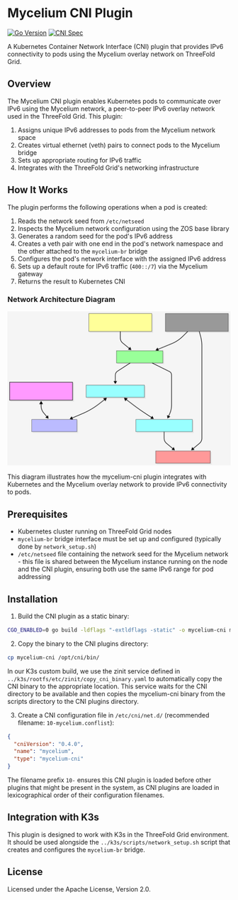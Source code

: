 # Mycelium CNI Plugin

[![Go Version](https://img.shields.io/badge/Go-1.24-blue.svg)](https://golang.org/)
[![CNI Spec](https://img.shields.io/badge/CNI-v0.4.0-green.svg)](https://github.com/containernetworking/cni)

A Kubernetes Container Network Interface (CNI) plugin that provides IPv6 connectivity to pods using the Mycelium overlay network on ThreeFold Grid.

## Overview

The Mycelium CNI plugin enables Kubernetes pods to communicate over IPv6 using the Mycelium network, a peer-to-peer IPv6 overlay network used in the ThreeFold Grid. This plugin:

1. Assigns unique IPv6 addresses to pods from the Mycelium network space
2. Creates virtual ethernet (veth) pairs to connect pods to the Mycelium bridge
3. Sets up appropriate routing for IPv6 traffic
4. Integrates with the ThreeFold Grid's networking infrastructure

## How It Works

The plugin performs the following operations when a pod is created:

1. Reads the network seed from `/etc/netseed`
2. Inspects the Mycelium network configuration using the ZOS base library
3. Generates a random seed for the pod's IPv6 address
4. Creates a veth pair with one end in the pod's network namespace and the other attached to the `mycelium-br` bridge
5. Configures the pod's network interface with the assigned IPv6 address
6. Sets up a default route for IPv6 traffic (`400::/7`) via the Mycelium gateway
7. Returns the result to Kubernetes CNI

### Network Architecture Diagram

![Mycelium CNI Network Architecture](./docs/assets/diagram.svg)

This diagram illustrates how the mycelium-cni plugin integrates with Kubernetes and the Mycelium overlay network to provide IPv6 connectivity to pods.

## Prerequisites

- Kubernetes cluster running on ThreeFold Grid nodes
- `mycelium-br` bridge interface must be set up and configured (typically done by `network_setup.sh`)
- `/etc/netseed` file containing the network seed for the Mycelium network - this file is shared between the Mycelium instance running on the node and the CNI plugin, ensuring both use the same IPv6 range for pod addressing

## Installation

1. Build the CNI plugin as a static binary:

```bash
CGO_ENABLED=0 go build -ldflags "-extldflags -static" -o mycelium-cni main.go
```

2. Copy the binary to the CNI plugins directory:

```bash
cp mycelium-cni /opt/cni/bin/
```

In our K3s custom build, we use the zinit service defined in `../k3s/rootfs/etc/zinit/copy_cni_binary.yaml` to automatically copy the CNI binary to the appropriate location. This service waits for the CNI directory to be available and then copies the mycelium-cni binary from the scripts directory to the CNI plugins directory.

3. Create a CNI configuration file in `/etc/cni/net.d/` (recommended filename: `10-mycelium.conflist`):

```json
{
  "cniVersion": "0.4.0",
  "name": "mycelium",
  "type": "mycelium-cni"
}
```

The filename prefix `10-` ensures this CNI plugin is loaded before other plugins that might be present in the system, as CNI plugins are loaded in lexicographical order of their configuration filenames.

## Integration with K3s

This plugin is designed to work with K3s in the ThreeFold Grid environment. It should be used alongside the `../k3s/scripts/network_setup.sh` script that creates and configures the `mycelium-br` bridge.

## License

Licensed under the Apache License, Version 2.0.
